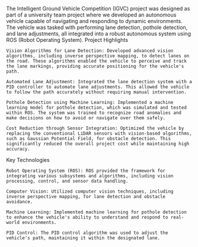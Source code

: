 The Intelligent Ground Vehicle Competition (IGVC) project was designed as part of a university team project where we developed an autonomous vehicle capable of navigating and responding to dynamic environments. The vehicle was tasked with performing lane detection, pothole detection, and lane adjustments, all integrated into a robust autonomous system using ROS (Robot Operating System).
Project Highlights

    Vision Algorithms for Lane Detection: Developed advanced vision algorithms, including inverse perspective mapping, to detect lanes on the road. These algorithms enabled the vehicle to perceive and track the lane markings, providing accurate positioning for the vehicle's path.

    Automated Lane Adjustment: Integrated the lane detection system with a PID controller to automate lane adjustments. This allowed the vehicle to follow the path accurately without requiring manual intervention.

    Pothole Detection using Machine Learning: Implemented a machine learning model for pothole detection, which was simulated and tested within ROS. The system was trained to recognize road anomalies and make decisions on how to avoid or navigate over them safely.

    Cost Reduction through Sensor Integration: Optimized the vehicle by replacing the conventional LiDAR sensors with vision-based algorithms, such as Gaussian Potential Field, for obstacle detection. This significantly reduced the overall project cost while maintaining high accuracy.

Key Technologies

    Robot Operating System (ROS): ROS provided the framework for integrating various subsystems and algorithms, including vision processing, control, and sensor data handling.

    Computer Vision: Utilized computer vision techniques, including inverse perspective mapping, for lane detection and obstacle avoidance.

    Machine Learning: Implemented machine learning for pothole detection to enhance the vehicle's ability to understand and respond to real-world environments.

    PID Control: The PID control algorithm was used to adjust the vehicle's path, maintaining it within the designated lane.
